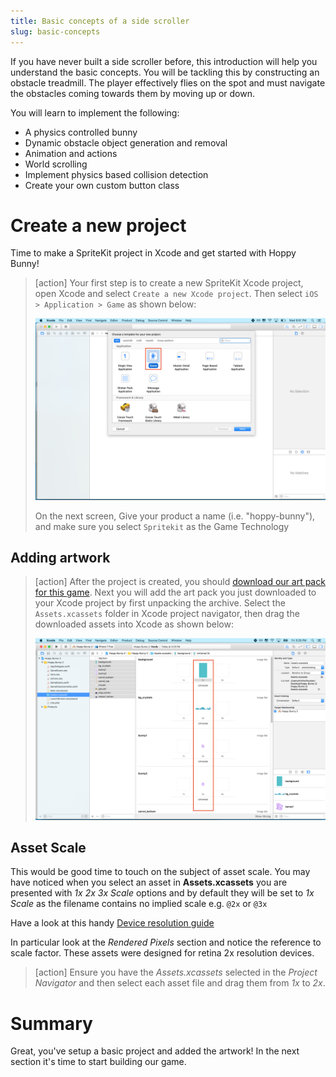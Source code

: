 ```yaml
---
title: Basic concepts of a side scroller
slug: basic-concepts
---
```


If you have never built a side scroller before, this introduction will help you
understand the basic concepts. You will be tackling this by constructing an
obstacle treadmill. The player effectively flies on the spot and must navigate
the obstacles coming towards them by moving up or down.

You will learn to implement the following:

- A physics controlled bunny
- Dynamic obstacle object generation and removal
- Animation and actions
- World scrolling
- Implement physics based collision detection
- Create your own custom button class

# Create a new project

Time to make a SpriteKit project in Xcode and get started with Hoppy Bunny!

> [action] Your first step is to create a new SpriteKit Xcode project, open
> Xcode and select `Create a new Xcode project`. Then select
> `iOS > Application > Game` as shown below:
>
> ![Select New game project](../Tutorial-Images/xcode_new_project.png)
>
> On the next screen, Give your product a name (i.e. "hoppy-bunny"), and make
> sure you select `Spritekit` as the Game Technology

## Adding artwork

> [action] After the project is created, you should
> [download our art pack for this game](https://github.com/MakeSchool-Tutorials/Hoppy-Bunny-SpriteKit-Swift3-V2/raw/master/assets.zip).
> Next you will add the art pack you just downloaded to your Xcode project by
> first unpacking the archive. Select the `Assets.xcassets` folder in Xcode
> project navigator, then drag the downloaded assets into Xcode as shown below:
>
> ![Dragging assets into project](../Tutorial-Images/xcode_add_artwork.png)

## Asset Scale

This would be good time to touch on the subject of asset scale. You may have
noticed when you select an asset in **Assets.xcassets** you are presented with
_1x 2x 3x Scale_ options and by default they will be set to _1x Scale_ as the
filename contains no implied scale e.g. `@2x` or `@3x`

Have a look at this handy
[Device resolution guide](http://www.paintcodeapp.com/news/ultimate-guide-to-iphone-resolutions)

In particular look at the _Rendered Pixels_ section and notice the reference to
scale factor. These assets were designed for retina 2x resolution devices.

> [action] Ensure you have the _Assets.xcassets_ selected in the _Project
> Navigator_ and then select each asset file and drag them from _1x_ to _2x_.

# Summary

Great, you've setup a basic project and added the artwork! In the next section
it's time to start building our game.

